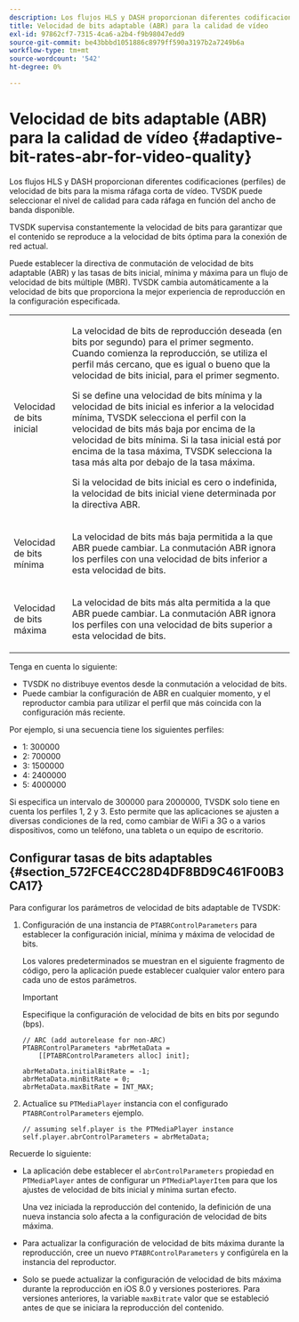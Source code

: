 ```yaml
---
description: Los flujos HLS y DASH proporcionan diferentes codificaciones (perfiles) de velocidad de bits para la misma ráfaga corta de vídeo. TVSDK puede seleccionar el nivel de calidad para cada ráfaga en función del ancho de banda disponible.
title: Velocidad de bits adaptable (ABR) para la calidad de vídeo
exl-id: 97862cf7-7315-4ca6-a2b4-f9b98047edd9
source-git-commit: be43bbbd1051886c8979ff590a3197b2a7249b6a
workflow-type: tm+mt
source-wordcount: '542'
ht-degree: 0%

---
```


# Velocidad de bits adaptable (ABR) para la calidad de vídeo {#adaptive-bit-rates-abr-for-video-quality}

Los flujos HLS y DASH proporcionan diferentes codificaciones (perfiles) de velocidad de bits para la misma ráfaga corta de vídeo. TVSDK puede seleccionar el nivel de calidad para cada ráfaga en función del ancho de banda disponible.

TVSDK supervisa constantemente la velocidad de bits para garantizar que el contenido se reproduce a la velocidad de bits óptima para la conexión de red actual.

Puede establecer la directiva de conmutación de velocidad de bits adaptable (ABR) y las tasas de bits inicial, mínima y máxima para un flujo de velocidad de bits múltiple (MBR). TVSDK cambia automáticamente a la velocidad de bits que proporciona la mejor experiencia de reproducción en la configuración especificada.

<table id="table_AF838E082235406AA359BF1C1A77F85F"> 
 <tbody> 
  <tr> 
   <td colname="col01"> Velocidad de bits inicial </td> 
   <td colname="col2"> <p>La velocidad de bits de reproducción deseada (en bits por segundo) para el primer segmento. Cuando comienza la reproducción, se utiliza el perfil más cercano, que es igual o bueno que la velocidad de bits inicial, para el primer segmento. </p> <p> Si se define una velocidad de bits mínima y la velocidad de bits inicial es inferior a la velocidad mínima, TVSDK selecciona el perfil con la velocidad de bits más baja por encima de la velocidad de bits mínima. Si la tasa inicial está por encima de la tasa máxima, TVSDK selecciona la tasa más alta por debajo de la tasa máxima. </p> <p>Si la velocidad de bits inicial es cero o indefinida, la velocidad de bits inicial viene determinada por la directiva ABR. </p> </td> 
  </tr> 
  <tr> 
   <td colname="col01"> Velocidad de bits mínima </td> 
   <td colname="col2"> <p>La velocidad de bits más baja permitida a la que ABR puede cambiar. La conmutación ABR ignora los perfiles con una velocidad de bits inferior a esta velocidad de bits. </p> </td> 
  </tr> 
  <tr> 
   <td colname="col01"> Velocidad de bits máxima </td> 
   <td colname="col2"> <p>La velocidad de bits más alta permitida a la que ABR puede cambiar. La conmutación ABR ignora los perfiles con una velocidad de bits superior a esta velocidad de bits. </p> </td> 
  </tr> 
 </tbody> 
</table>

Tenga en cuenta lo siguiente:

* TVSDK no distribuye eventos desde la conmutación a velocidad de bits.
* Puede cambiar la configuración de ABR en cualquier momento, y el reproductor cambia para utilizar el perfil que más coincida con la configuración más reciente.

Por ejemplo, si una secuencia tiene los siguientes perfiles:

* 1: 300000
* 2: 700000
* 3: 1500000
* 4: 2400000
* 5: 4000000

Si especifica un intervalo de 300000 para 2000000, TVSDK solo tiene en cuenta los perfiles 1, 2 y 3. Esto permite que las aplicaciones se ajusten a diversas condiciones de la red, como cambiar de WiFi a 3G o a varios dispositivos, como un teléfono, una tableta o un equipo de escritorio.

## Configurar tasas de bits adaptables {#section_572FCE4CC28D4DF8BD9C461F00B3CA17}

Para configurar los parámetros de velocidad de bits adaptable de TVSDK:

1. Configuración de una instancia de `PTABRControlParameters` para establecer la configuración inicial, mínima y máxima de velocidad de bits.

   Los valores predeterminados se muestran en el siguiente fragmento de código, pero la aplicación puede establecer cualquier valor entero para cada uno de estos parámetros.

   >[!IMPORTANT]
   >
   >Especifique la configuración de velocidad de bits en bits por segundo (bps).

   ```
   // ARC (add autorelease for non-ARC) 
   PTABRControlParameters *abrMetaData =  
       [[PTABRControlParameters alloc] init];  
   
   abrMetaData.initialBitRate = -1; 
   abrMetaData.minBitRate = 0; 
   abrMetaData.maxBitRate = INT_MAX;
   ```

1. Actualice su `PTMediaPlayer` instancia con el configurado `PTABRControlParameters` ejemplo.

   ```
   // assuming self.player is the PTMediaPlayer instance 
   self.player.abrControlParameters = abrMetaData;
   ```

Recuerde lo siguiente:

* La aplicación debe establecer el `abrControlParameters` propiedad en `PTMediaPlayer` antes de configurar un `PTMediaPlayerItem` para que los ajustes de velocidad de bits inicial y mínima surtan efecto.

   Una vez iniciada la reproducción del contenido, la definición de una nueva instancia solo afecta a la configuración de velocidad de bits máxima.

* Para actualizar la configuración de velocidad de bits máxima durante la reproducción, cree un nuevo `PTABRControlParameters` y configúrela en la instancia del reproductor.
* Solo se puede actualizar la configuración de velocidad de bits máxima durante la reproducción en iOS 8.0 y versiones posteriores. Para versiones anteriores, la variable `maxBitrate` valor que se estableció antes de que se iniciara la reproducción del contenido.
